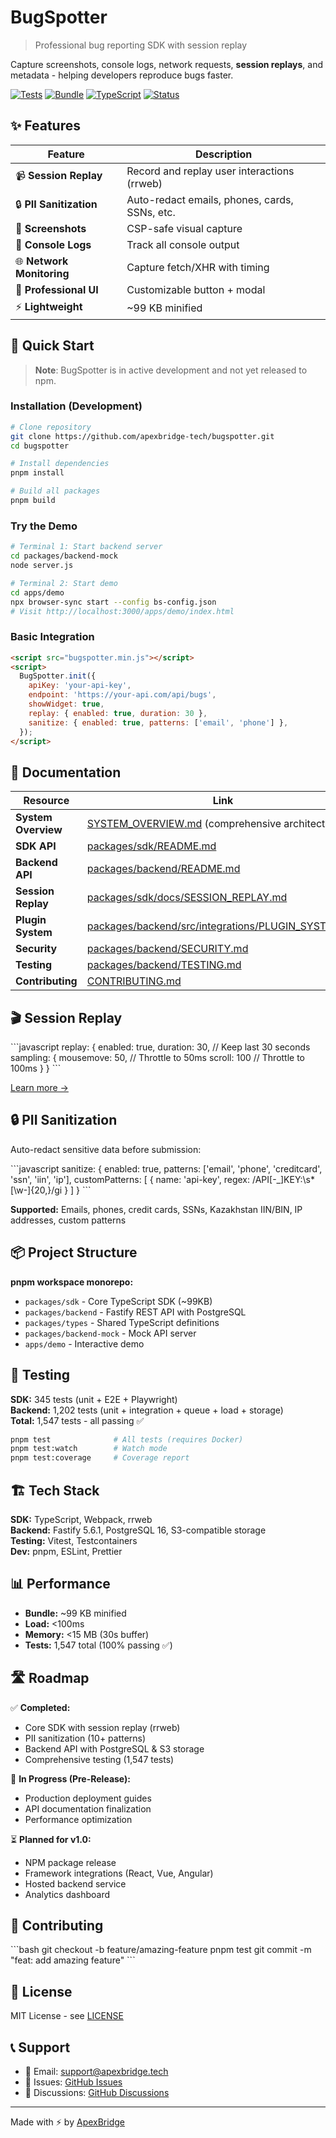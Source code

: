 # BugSpotter

> Professional bug reporting SDK with session replay

Capture screenshots, console logs, network requests, **session replays**, and metadata - helping developers reproduce bugs faster.

[![Tests](https://img.shields.io/badge/tests-1261%20passing-brightgreen)]() [![Bundle](https://img.shields.io/badge/bundle-99KB-blue)]() [![TypeScript](https://img.shields.io/badge/TypeScript-100%25-blue)]() [![Status](https://img.shields.io/badge/status-pre--release-orange)]()

## ✨ Features

| Feature                   | Description                                   |
| ------------------------- | --------------------------------------------- |
| 📹 **Session Replay**     | Record and replay user interactions (rrweb)   |
| 🔒 **PII Sanitization**   | Auto-redact emails, phones, cards, SSNs, etc. |
| 📸 **Screenshots**        | CSP-safe visual capture                       |
| 📝 **Console Logs**       | Track all console output                      |
| 🌐 **Network Monitoring** | Capture fetch/XHR with timing                 |
| 🎨 **Professional UI**    | Customizable button + modal                   |
| ⚡ **Lightweight**        | ~99 KB minified                               |

## 🚀 Quick Start

> **Note**: BugSpotter is in active development and not yet released to npm.

### Installation (Development)

```bash
# Clone repository
git clone https://github.com/apexbridge-tech/bugspotter.git
cd bugspotter

# Install dependencies
pnpm install

# Build all packages
pnpm build
```

### Try the Demo

```bash
# Terminal 1: Start backend server
cd packages/backend-mock
node server.js

# Terminal 2: Start demo
cd apps/demo
npx browser-sync start --config bs-config.json
# Visit http://localhost:3000/apps/demo/index.html
```

### Basic Integration

```html
<script src="bugspotter.min.js"></script>
<script>
  BugSpotter.init({
    apiKey: 'your-api-key',
    endpoint: 'https://your-api.com/api/bugs',
    showWidget: true,
    replay: { enabled: true, duration: 30 },
    sanitize: { enabled: true, patterns: ['email', 'phone'] },
  });
</script>
```

## 📖 Documentation

| Resource            | Link                                                                                                       |
| ------------------- | ---------------------------------------------------------------------------------------------------------- |
| **System Overview** | [SYSTEM_OVERVIEW.md](./SYSTEM_OVERVIEW.md) (comprehensive architecture)                                    |
| **SDK API**         | [packages/sdk/README.md](./packages/sdk/README.md)                                                         |
| **Backend API**     | [packages/backend/README.md](./packages/backend/README.md)                                                 |
| **Session Replay**  | [packages/sdk/docs/SESSION_REPLAY.md](./packages/sdk/docs/SESSION_REPLAY.md)                               |
| **Plugin System**   | [packages/backend/src/integrations/PLUGIN_SYSTEM.md](./packages/backend/src/integrations/PLUGIN_SYSTEM.md) |
| **Security**        | [packages/backend/SECURITY.md](./packages/backend/SECURITY.md)                                             |
| **Testing**         | [packages/backend/TESTING.md](./packages/backend/TESTING.md)                                               |
| **Contributing**    | [CONTRIBUTING.md](./CONTRIBUTING.md)                                                                       |

## 🎬 Session Replay

\`\`\`javascript
replay: {
enabled: true,
duration: 30, // Keep last 30 seconds
sampling: {
mousemove: 50, // Throttle to 50ms
scroll: 100 // Throttle to 100ms
}
}
\`\`\`

[Learn more →](./packages/sdk/docs/SESSION_REPLAY.md)

## 🔒 PII Sanitization

Auto-redact sensitive data before submission:

\`\`\`javascript
sanitize: {
enabled: true,
patterns: ['email', 'phone', 'creditcard', 'ssn', 'iin', 'ip'],
customPatterns: [
{ name: 'api-key', regex: /API[-_]KEY:\s\*[\w-]{20,}/gi }
]
}
\`\`\`

**Supported:** Emails, phones, credit cards, SSNs, Kazakhstan IIN/BIN, IP addresses, custom patterns

## 📦 Project Structure

**pnpm workspace monorepo:**

- `packages/sdk` - Core TypeScript SDK (~99KB)
- `packages/backend` - Fastify REST API with PostgreSQL
- `packages/types` - Shared TypeScript definitions
- `packages/backend-mock` - Mock API server
- `apps/demo` - Interactive demo

## 🧪 Testing

**SDK:** 345 tests (unit + E2E + Playwright)  
**Backend:** 1,202 tests (unit + integration + queue + load + storage)  
**Total:** 1,547 tests - all passing ✅

```bash
pnpm test              # All tests (requires Docker)
pnpm test:watch        # Watch mode
pnpm test:coverage     # Coverage report
```

## 🏗️ Tech Stack

**SDK:** TypeScript, Webpack, rrweb  
**Backend:** Fastify 5.6.1, PostgreSQL 16, S3-compatible storage  
**Testing:** Vitest, Testcontainers  
**Dev:** pnpm, ESLint, Prettier

## 📊 Performance

- **Bundle:** ~99 KB minified
- **Load:** <100ms
- **Memory:** <15 MB (30s buffer)
- **Tests:** 1,547 total (100% passing ✅)

## 🛣️ Roadmap

✅ **Completed:**

- Core SDK with session replay (rrweb)
- PII sanitization (10+ patterns)
- Backend API with PostgreSQL & S3 storage
- Comprehensive testing (1,547 tests)

🚧 **In Progress (Pre-Release):**

- Production deployment guides
- API documentation finalization
- Performance optimization

⏳ **Planned for v1.0:**

- NPM package release
- Framework integrations (React, Vue, Angular)
- Hosted backend service
- Analytics dashboard

## 🤝 Contributing

\`\`\`bash
git checkout -b feature/amazing-feature
pnpm test
git commit -m "feat: add amazing feature"
\`\`\`

## 📄 License

MIT License - see [LICENSE](./LICENSE)

## 📞 Support

- 📧 Email: support@apexbridge.tech
- 🐛 Issues: [GitHub Issues](https://github.com/apexbridge-tech/bugspotter/issues)
- 💬 Discussions: [GitHub Discussions](https://github.com/apexbridge-tech/bugspotter/discussions)

---

Made with ⚡ by [ApexBridge](https://apexbridge.tech)
